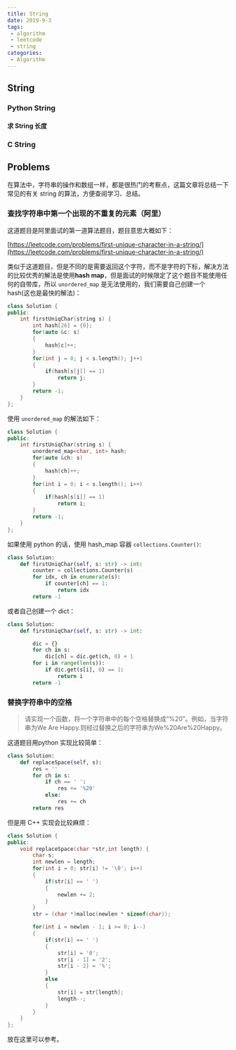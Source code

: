 ```yaml
---
title: String
date: 2019-9-3
tags:
 - algorithm
 - leetcode
 - string
categories:
 - Algorithm
---
```


## String

### Python String

#### 求 String 长度

### C String


## Problems

在算法中，字符串的操作和数组一样，都是很热门的考察点，这篇文章将总结一下常见的有关 string 的算法，方便查阅学习、总结。


### 查找字符串中第一个出现的不重复的元素（阿里）

这道题目是阿里面试的第一道算法题目，题目意思大概如下：

[https://leetcode.com/problems/first-unique-character-in-a-string/](https://leetcode.com/problems/first-unique-character-in-a-string/)

类似于这道题目，但是不同的是需要返回这个字符，而不是字符的下标，解决方法的比较优秀的解法是使用**hash map**，但是面试的时候限定了这个题目不能使用任何的自带库，所以 `unordered_map` 是无法使用的，我们需要自己创建一个 hash(这也是最快的解法)：

```cpp
class Solution {
public:
    int firstUniqChar(string s) {
        int hash[26] = {0};
        for(auto &c: s)
        {
            hash[c]++;
        }
        for(int j = 0; j < s.length(); j++)
        {
            if(hash[s[j]] == 1)
                return j;
        }
        return -1;
    }
};
```

使用 `unordered_map` 的解法如下：

```cpp
class Solution {
public:
    int firstUniqChar(string s) {
        unordered_map<char, int> hash;
        for(auto &ch: s)
        {
            hash[ch]++;
        }
        for(int i = 0; i < s.length(); i++)
        {
            if(hash[s[i]] == 1)
                return i;
        }
        return -1;
    }
};


```

如果使用 python 的话，使用 hash_map 容器 `collections.Counter()`:

```py
class Solution:
    def firstUniqChar(self, s: str) -> int:
        counter = collections.Counter(s)
        for idx, ch in enumerate(s):
            if counter[ch] == 1:
                return idx
        return -1
```

或者自己创建一个 dict：

```py
class Solution:
    def firstUniqChar(self, s: str) -> int:

        dic = {}
        for ch in s:
            dic[ch] = dic.get(ch, 0) + 1
        for i in range(len(s)):
            if dic.get(s[i], 0) == 1:
                return i
        return -1
```

### 替换字符串中的空格

> 请实现一个函数，将一个字符串中的每个空格替换成“%20”。例如，当字符串为We Are Happy.则经过替换之后的字符串为We%20Are%20Happy。

这道题目用python 实现比较简单：

```py
class Solution:
    def replaceSpace(self, s):
        res = ''
        for ch in s:
            if ch == ' ':
                res += '%20'
            else:
                res += ch
        return res
```

但是用 C++ 实现会比较麻烦：

```cpp
class Solution {
public:
    void replaceSpace(char *str,int length) {
        char s;
        int newlen = length;
        for(int i = 0; str[i] != '\0'; i++)
        {
            if(str[i] == ' ')
            {
                newlen += 2;
            }
        }
        str = (char *)malloc(newlen * sizeof(char));

        for(int i = newlen - 1; i >= 0; i--)
        {
            if(str[i] == ' ')
            {
                str[i] = '0';
                str[i - 1] = '2';
                str[i - 2] = '%';
            }
            else
            {
                str[i] = str[length];
                length--;
            }
        }
    }
};
```

放在这里可以参考。